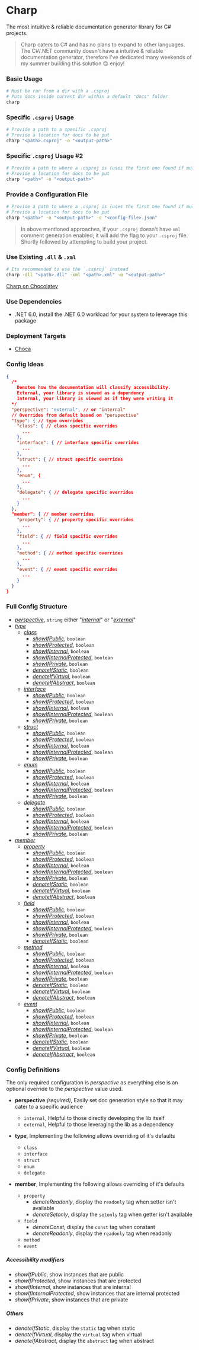# Charp

The most intuitive & reliable documentation generator library for C# projects.

> Charp caters to C# and has no plans to expand to other languages. The C#/.NET community doesn't have a intuitive & reliable documentation generator, therefore I've dedicated many weekends of my summer building this solution 😊 enjoy!

### Basic Usage

```bash
# Must be ran from a dir with a .csproj
# Puts docs inside current dir within a default "docs" folder
charp
```

### Specific `.csproj` Usage
```bash
# Provide a path to a specific .csproj
# Provide a location for docs to be put
charp "<path>.csproj" -o "<output-path>"
```

### Specific `.csproj` Usage #2
```bash
# Provide a path to where a .csproj is (uses the first one found if multiple exist)
# Provide a location for docs to be put
charp "<path>" -o "<output-path>"
```

### Provide a Configuration File
```bash
# Provide a path to where a .csproj is (uses the first one found if multiple exist)
# Provide a location for docs to be put
charp "<path>" -o "<output-path>" -c "<config-file>.json"
```

> In above mentioned approaches, if your `.csproj` doesn't have `xml` comment generation enabled; it will add the flag to your `.csproj` file. Shortly followed by attempting to build your project.

### Use Existing `.dll` & `.xml`

```bash
# Its recommended to use the `.csproj` instead
charp -dll "<path>.dll" -xml "<path>.xml" -o "<output-path>"
```

[Charp on Chocolatey](https://community.chocolatey.org/packages/charp/)



### Use Dependencies

- .NET 6.0, install the .NET 6.0 workload for your system to leverage this package
  
### Deployment Targets

- [Choca](https://docs.chocolatey.org)

### Config Ideas

```json
{
  /*
    Denotes how the documentation will classify accessibility.
    External, your library is viewed as a dependency
    Internal, your library is viewed as if they were writing it
  */
  "perspective": "external", // or "internal"
  // Overrides from default based on "perspective"
  "type": { // type overrides
    "class": { // class specific overrides
      ...
    },
    "interface": { // interface specific overrides
      ...
    },
    "struct": { // struct specific overrides
      ...
    },
    "enum", {
      ...
    },
    "delegate": { // delegate specific overrides
      ...
    }
  },
  "member": { // member overrides
    "property": { // property specific overrides
      ...
    },
    "field": { // field specific overrides
      ...
    },
    "method": { // method specific overrides
      ...
    },    
    "event": { // event specific overrides
      ...
    }
  }
}
```

### Full Config Structure

- <a href="#perspective">*perspective*</a>, `string` either "<a href="#internal">*internal*</a>" or "<a href="#external">*external*</a>"
- <a href="#type">*type*</a>
  - <a href="#class">*class*</a>
    - <a href="#showIfPublic">*showIfPublic*</a>, `boolean`
    - <a href="#showIfProtected">*showIfProtected*</a>, `boolean`
    - <a href="#showIfInternal">*showIfInternal*</a>, `boolean`
    - <a href="#showIfInternalProtected">*showIfInternalProtected*</a>, `boolean`
    - <a href="#showIfPrivate">*showIfPrivate*</a>, `boolean`
    - <a href="#denoteIfStatic">*denoteIfStatic*</a>, `boolean`
    - <a href="#denoteIfVirtual">*denoteIfVirtual*</a>, `boolean`
    - <a href="#denoteIfAbstract">*denoteIfAbstract*</a>, `boolean`
  - <a href="#interface">*interface*</a>
    - <a href="#showIfPublic">*showIfPublic*</a>, `boolean`
    - <a href="#showIfProtected">*showIfProtected*</a>, `boolean`
    - <a href="#showIfInternal">*showIfInternal*</a>, `boolean`
    - <a href="#showIfInternalProtected">*showIfInternalProtected*</a>, `boolean`
    - <a href="#showIfPrivate">*showIfPrivate*</a>, `boolean`
  - <a href="#struct">*struct*</a>
    - <a href="#showIfPublic">*showIfPublic*</a>, `boolean`
    - <a href="#showIfProtected">*showIfProtected*</a>, `boolean`
    - <a href="#showIfInternal">*showIfInternal*</a>, `boolean`
    - <a href="#showIfInternalProtected">*showIfInternalProtected*</a>, `boolean`
    - <a href="#showIfPrivate">*showIfPrivate*</a>, `boolean`
  - <a href="#enum">*enum*</a>
    - <a href="#showIfPublic">*showIfPublic*</a>, `boolean`
    - <a href="#showIfProtected">*showIfProtected*</a>, `boolean`
    - <a href="#showIfInternal">*showIfInternal*</a>, `boolean`
    - <a href="#showIfInternalProtected">*showIfInternalProtected*</a>, `boolean`
    - <a href="#showIfPrivate">*showIfPrivate*</a>, `boolean`
  - <a href="#delegate">*delegate*</a>
    - <a href="#showIfPublic">*showIfPublic*</a>, `boolean`
    - <a href="#showIfProtected">*showIfProtected*</a>, `boolean`
    - <a href="#showIfInternal">*showIfInternal*</a>, `boolean`
    - <a href="#showIfInternalProtected">*showIfInternalProtected*</a>, `boolean`
    - <a href="#showIfPrivate">*showIfPrivate*</a>, `boolean`
- <a href="#member">*member*</a>
  - <a href="#property">*property*</a>
    - <a href="#showIfPublic">*showIfPublic*</a>, `boolean`
    - <a href="#showIfProtected">*showIfProtected*</a>, `boolean`
    - <a href="#showIfInternal">*showIfInternal*</a>, `boolean`
    - <a href="#showIfInternalProtected">*showIfInternalProtected*</a>, `boolean`
    - <a href="#showIfPrivate">*showIfPrivate*</a>, `boolean`
    - <a href="#denoteIfStatic">*denoteIfStatic*</a>, `boolean`
    - <a href="#denoteIfVirtual">*denoteIfVirtual*</a>, `boolean`
    - <a href="#denoteIfAbstract">*denoteIfAbstract*</a>, `boolean`
  - <a href="#field">*field*</a>
    - <a href="#showIfPublic">*showIfPublic*</a>, `boolean`
    - <a href="#showIfProtected">*showIfProtected*</a>, `boolean`
    - <a href="#showIfInternal">*showIfInternal*</a>, `boolean`
    - <a href="#showIfInternalProtected">*showIfInternalProtected*</a>, `boolean`
    - <a href="#showIfPrivate">*showIfPrivate*</a>, `boolean`
    - <a href="#denoteIfStatic">*denoteIfStatic*</a>, `boolean`
  - <a href="#method">*method*</a>
    - <a href="#showIfPublic">*showIfPublic*</a>, `boolean`
    - <a href="#showIfProtected">*showIfProtected*</a>, `boolean`
    - <a href="#showIfInternal">*showIfInternal*</a>, `boolean`
    - <a href="#showIfInternalProtected">*showIfInternalProtected*</a>, `boolean`
    - <a href="#showIfPrivate">*showIfPrivate*</a>, `boolean`
    - <a href="#denoteIfStatic">*denoteIfStatic*</a>, `boolean`
    - <a href="#denoteIfVirtual">*denoteIfVirtual*</a>, `boolean`
    - <a href="#denoteIfAbstract">*denoteIfAbstract*</a>, `boolean`
  - <a href="#event">*event*</a>
    - <a href="#showIfPublic">*showIfPublic*</a>, `boolean`
    - <a href="#showIfProtected">*showIfProtected*</a>, `boolean`
    - <a href="#showIfInternal">*showIfInternal*</a>, `boolean`
    - <a href="#showIfInternalProtected">*showIfInternalProtected*</a>, `boolean`
    - <a href="#showIfPrivate">*showIfPrivate*</a>, `boolean`
    - <a href="#denoteIfStatic">*denoteIfStatic*</a>, `boolean`
    - <a href="#denoteIfVirtual">*denoteIfVirtual*</a>, `boolean`
    - <a href="#denoteIfAbstract">*denoteIfAbstract*</a>, `boolean`

### Config Definitions

The only required configuration is *perspective* as everything else is an optional override to the *perspective* value used.

- <span id="perspective"></span>**perspective** *(required)*, Easily set doc generation style so that it may cater to a specific audience
  - <span id="internal"></span>`internal`, Helpful to those directly developing the lib itself
  - <span id="external"></span>`external`, Helpful to those leveraging the lib as a dependency
  
- <span id="type"></span>**type**, Implementing the following allows overriding of it's defaults
  - <span id="class"></span>`class`
  - <span id="interface"></span>`interface`
  - <span id="struct"></span>`struct`
  - <span id="enum"></span>`enum`
  - <span id="delegate"></span>`delegate`

- <span id="member"></span>**member**, Implementing the following allows overriding of it's defaults
  - <span id="property"></span>`property`
    - <span id="denoteReadonlyProperty"></span>*denoteReadonly*, display the `readonly` tag when setter isn't available
    - <span id="denoteSetonlyProperty"></span>*denoteSetonly*, display the `setonly` tag when getter isn't available
  - <span id="field"></span>`field`
    - <span id="denoteConst"></span>*denoteConst*, display the `const` tag when constant
    - <span id="denoteReadonlyField"></span>*denoteReadonly*, display the `readonly` tag when readonly
  - <span id="method"></span>`method`
  - <span id="event"></span>`event`

##### Accessibility modifiers

- <span id="showIfPublic"></span>*showIfPublic*, show instances that are public
- <span id="showIfProtected"></span>*showIfProtected*, show instances that are protected
- <span id="showIfInternal"></span>*showIfInternal*, show instances that are internal
- <span id="showIfInternalProtected"></span>*showIfInternalProtected*, show instances that are internal protected
- <span id="showIfPrivate"></span>*showIfPrivate*, show instances that are private

##### Others

- <span id="denoteIfStatic"></span>*denoteIfStatic*, display the `static` tag when static
- <span id="denoteIfVirtual"></span>*denoteIfVirtual*, display the `virtual` tag when virtual
- <span id="denoteIfAbstract"></span>*denoteIfAbstract*, display the `abstract` tag when abstract
